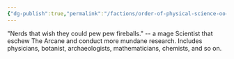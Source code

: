 ```yaml
---
{"dg-publish":true,"permalink":"/factions/order-of-physical-science-oo-ps/","created":"2025-05-12T18:45:31.225-07:00","updated":"2025-01-27T20:27:01.000-08:00"}
---
```


"Nerds that wish they could pew pew fireballs." 
-- a mage
Scientist that eschew The Arcane and conduct more mundane research. Includes physicians, botanist, archaeologists, mathematicians, chemists, and so on.

